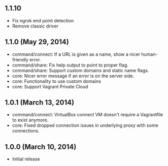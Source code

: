 ## 1.1.10

  - Fix ngrok end point detection
  - Remove classic driver

## 1.1.0 (May 29, 2014)

  - command/connect: If a URL is given as a name, show a nicer human-friendly
      error.
  - command/share: Fix help output to point to proper flag.
  - command/share: Support custom domains and static name flags.
  - core: Nicer error message if an error is on the server side.
  - core: Functionality to use custom domains
  - core: Support Vagrant Private Cloud

## 1.0.1 (March 13, 2014)

  - command/connect: VirtualBox connect VM doesn't require a Vagrantfile
    to exist anymore.
  - core: Fixed dropped connection issues in underlying proxy with some
    connections.

## 1.0.0 (March 10, 2014)

  - Initial release
